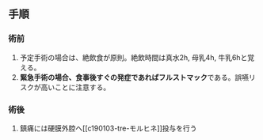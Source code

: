 ## 手順
### 術前
1. 予定手術の場合は、絶飲食が原則。絶飲時間は真水2h, 母乳4h, 牛乳6hと覚える。
2. **緊急手術の場合、食事後すぐの発症であればフルストマック**である。誤嚥リスクが高いことに注意する。

### 術後
1. 鎮痛には硬膜外腔へ[[c190103-tre-モルヒネ]]投与を行う